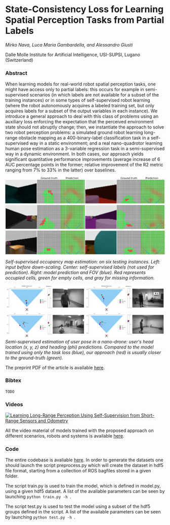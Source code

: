 # State-Consistency Loss for Learning Spatial Perception Tasks from Partial Labels

*Mirko Nava, Luca Maria Gambardella, and Alessandro Giusti*

Dalle Molle Institute for Artificial Intelligence, USI-SUPSI, Lugano (Switzerland)

### Abstract

When learning models for real-world robot spatial perception tasks, one might have access only to partial labels: this occurs for example in semi-supervised scenarios (in which labels are not available for a subset of the training instances) or in some types of self-supervised robot learning (where the robot autonomously acquires a labeled training set, but only acquires labels for a subset of the output variables in each instance).  We introduce a general approach to deal with this class of problems using an auxiliary loss enforcing the expectation that the perceived environment state should not abruptly change; then, we instantiate the approach to solve two robot perception problems: a simulated ground robot learning long-range obstacle mapping as a 400-binary-label classification task in a self-supervised way in a static environment; and a real nano-quadrotor learning human pose estimation as a 3-variable regression task in a semi-supervised way in a dynamic environment.  In both cases, our approach yields significant quantitative performance improvements (average increase of 6 AUC percentage points in the former; relative improvement of the R2 metric ranging from 7% to 33% in the latter) over baselines.

![Predictions](https://github.com/idsia-robotics/state-consistency-loss/blob/main/img/occupancy_map.png "Predictions")
*Self-supervised occupancy map estimation: on six testing instances. Left: input before down-scaling.  Center: self-supervised labels (not used for prediction).  Right: model prediction and FOV (blue). Red represents occupied cells, green for empty cells, and gray for missing information.*

![Predictions](https://github.com/idsia-robotics/state-consistency-loss/blob/main/img/user_pose.png "Predictions")
*Semi-supervised estimation of user pose in a nano-drone: user's head location (x, y, z) and heading (phi) predictions.
Compared to the model trained using only the task loss (blue), our approach (red) is usually closer to the ground-truth (green).*

The preprint PDF of the article is available [here](https://arxiv.org/abs/1809.07207).

### Bibtex

```properties
TODO
```

### Videos

[![Learning Long-Range Perception Using Self-Supervision from Short-Range Sensors and Odometry](https://github.com/idsia-robotics/state-consistency-loss/blob/main/video/self_supervised_aaai2019.gif)](https://youtu.be/AD69cYFinzc)

All the video material of models trained with the proposed approach on different scenarios, robots and systems is available [here](https://github.com/idsia-robotics/state-consistency-loss/tree/main/video).

### Code

The entire codebase is avaliable [here](https://github.com/idsia-robotics/state-consistency-loss/tree/main/code).
In order to generate the datasets one should launch the script preprocess.py which will create the dataset in hdf5 file format, starting from a collection of ROS bagfiles stored in a given folder.

The script train.py is used to train the model, which is defined in model.py, using a given hdf5 dataset. A list of the available parameters can be seen by launching  `python train.py -h `.

The script test.py is used to test the model using a subset of the hdf5 groups defined in the script. A list of the available parameters can be seen by launching  `python test.py -h `.
